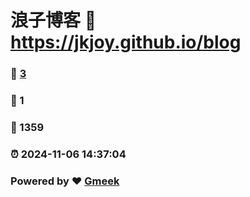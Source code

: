 # 浪子博客 :link: https://jkjoy.github.io/blog 
### :page_facing_up: [3](https://jkjoy.github.io/blog/tag.html) 
### :speech_balloon: 1 
### :hibiscus: 1359 
### :alarm_clock: 2024-11-06 14:37:04 
### Powered by :heart: [Gmeek](https://github.com/Meekdai/Gmeek)
